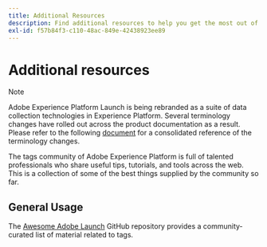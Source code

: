 ```yaml
---
title: Additional Resources
description: Find additional resources to help you get the most out of tags in Adobe Experience Platform.
exl-id: f57b84f3-c110-48ac-849e-42438923ee89
---
```

# Additional resources

>[!NOTE]
>
>Adobe Experience Platform Launch is being rebranded as a suite of data collection technologies in Experience Platform. Several terminology changes have rolled out across the product documentation as a result. Please refer to the following [document](../launch-term-updates.md) for a consolidated reference of the terminology changes.

The tags community of Adobe Experience Platform is full of talented professionals who share useful tips, tutorials, and tools across the web. This is a collection of some of the best things supplied by the community so far.

## General Usage

The [Awesome Adobe Launch](https://github.com/MisterPhilip/awesome-adobe-launch) GitHub repository provides a community-curated list of material related to tags.
